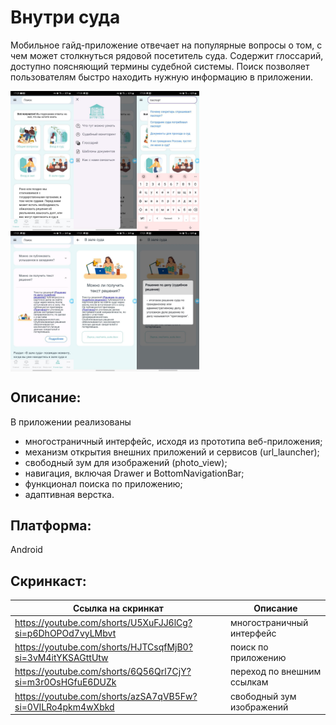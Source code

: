 # Внутри суда
Мобильное гайд-приложение отвечает на популярные вопросы о том, с чем может столкнуться рядовой посетитель суда. Содержит глоссарий, доступно поясняющий термины судебной системы. Поиск позволяет пользователям быстро находить нужную информацию в приложении. 

<div style="display: flex;">
    <img src="images/1.jpg" style="width: 20%;" />
    <img src="images/2.jpg" style="width: 20%;" />
    <img src="images/3.jpg" style="width: 20%;" />
</div>

<div style="display: flex;">
    <img src="images/4.jpg" style="width: 20%;" />
    <img src="images/5.jpg" style="width: 20%;" />
    <img src="images/6.jpg" style="width: 20%;" />
</div>


## Описание:
В приложении реализованы
- многостраничный интерфейс, исходя из прототипа веб-приложения;
- механизм открытия внешних приложений и сервисов (url_launcher);
- свободный зум для изображений (photo_view);
- навигация, включая Drawer и BottomNavigationBar;
- функционал поиска по приложению;
- адаптивная верстка.

## Платформа:

Android

## Скринкаст:

Ссылка на скринкат | Описание
--- | ---
https://youtube.com/shorts/U5XuFJJ6lCg?si=p6DhOPOd7vyLMbvt | многостраничный интерфейс
https://youtube.com/shorts/HJTCsqfMjB0?si=3vM4itYKSAGttUtw | поиск по приложению
https://youtube.com/shorts/6Q56Qrl7CjY?si=m3r0OsHGfuE6DUZk | переход по внешним ссылкам
https://youtube.com/shorts/azSA7qVB5Fw?si=0VILRo4pkm4wXbkd | свободный зум изображений 

